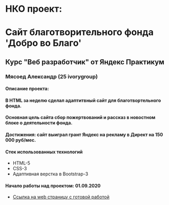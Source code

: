 # НКО проект: 
# Сайт благотворительного фонда 'Добро во Благо'

## Курс "Веб разработчик" от Яндекс Практикум

### Мясоед Александр (25 ivorygroup)

#### Описание проекта: 
#### В HTML за неделю сделал адаптитвный сайт для благотвортельного фонда. 
#### Основная цель сайта сбор пожертвований и рассказ в новостном блоке о деятельности фонда.

#### Достижения: сайт выиграл грант Яндекс на рекламу в Директ на 150 000 руб/мес.

#### Стек использованных технологий
* HTML-5
* CSS-3
* Адаптивная верстка в Bootstrap-3

#### Начало работы над проектом: 01.09.2020

* [Ссылка на web страницу с готовой работой](https://dvbfond.tilda.ws/)

